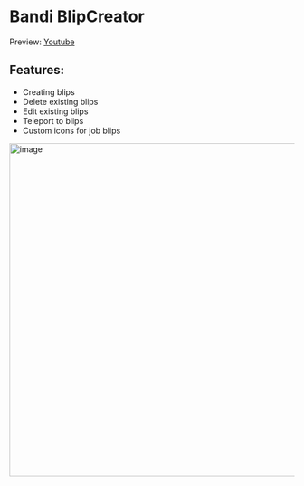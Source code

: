# Bandi BlipCreator
Preview: [Youtube](https://youtu.be/_JOrqOqz8w8)
## Features:
- Creating blips
- Delete existing blips
- Edit existing blips
- Teleport to blips
- Custom icons for job blips
<img width="849" height="589" alt="image" src="https://github.com/user-attachments/assets/b0514a4b-222f-4db7-b111-ff66a9087bd5" />


